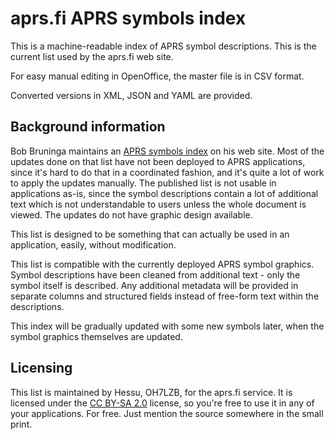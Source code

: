 
aprs.fi APRS symbols index
=============================

This is a machine-readable index of APRS symbol descriptions.  This is the
current list used by the aprs.fi web site.

For easy manual editing in OpenOffice, the master file is in CSV format.

Converted versions in XML, JSON and YAML are provided.


Background information
-------------------------

Bob Bruninga maintains an [APRS symbols index][symbolsx] on his web site. 
Most of the updates done on that list have not been deployed to APRS
applications, since it's hard to do that in a coordinated fashion, and it's
quite a lot of work to apply the updates manually.  The published list is
not usable in applications as-is, since the symbol descriptions contain a
lot of additional text which is not understandable to users unless the whole
document is viewed.  The updates do not have graphic design available.

This list is designed to be something that can actually be used in an
application, easily, without modification.

This list is compatible with the currently deployed APRS symbol graphics. 
Symbol descriptions have been cleaned from additional text - only the symbol
itself is described.  Any additional metadata will be provided in separate
columns and structured fields instead of free-form text within the
descriptions.

This index will be gradually updated with some new symbols later, when the
symbol graphics themselves are updated.


Licensing
------------

This list is maintained by Hessu, OH7LZB, for the aprs.fi service.  It is
licensed under the [CC BY-SA 2.0][ccbysa] license, so you're free to use it in any
of your applications.  For free.  Just mention the source somewhere in the
small print.


[symbolsx]: http://www.aprs.org/symbols/symbolsX.txt
[ccbysa]: http://creativecommons.org/licenses/by-sa/2.0/

